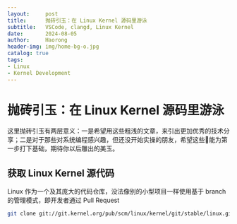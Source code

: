 ```yaml
---
layout:     post 
title:      抛砖引玉：在 Linux Kernel 源码里游泳
subtitle:   VSCode, clangd, Linux Kernel
date:       2024-08-05
author:     Haorong
header-img: img/home-bg-o.jpg
catalog: true 
tags:
- Linux
- Kernel Development
---
```


# 抛砖引玉：在 Linux Kernel 源码里游泳

这里抛砖引玉有两层意义：一是希望用这些粗浅的文章，来引出更加优秀的技术分享；二是对于那些对系统编程感兴趣，但还没开始实操的朋友，希望这些🧱能为第一步打下基础，期待你以后雕出的美玉。

## 获取 Linux Kernel 源代码

Linux 作为一个及其庞大的代码仓库，没法像别的小型项目一样使用基于 branch 的管理模式，即开发者通过 Pull Request 

```bash
git clone git://git.kernel.org/pub/scm/linux/kernel/git/stable/linux.git
```